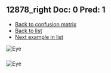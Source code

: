 ## 12878_right Doc: 0 Pred: 1
- [Back to confusion matrix](https://github.com/juliandewit/kaggle_retinopathy/blob/master/matrix.md)
- [Back to list](https://github.com/juliandewit/kaggle_retinopathy/blob/master/lists/01/list.md)
- [Next example in list](https://github.com/juliandewit/kaggle_retinopathy/blob/master/lists/01/12/12923_left.md)

![Eye](https://retinopaty.blob.core.windows.net/size1024/12878_right_0.jpeg)

### 

![Eye]()
